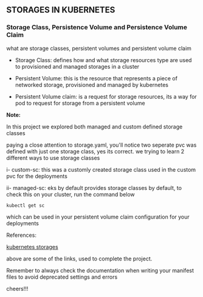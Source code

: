 ## STORAGES IN KUBERNETES
### Storage Class, Persistence Volume and Persistence Volume Claim
what are storage classes, persistent volumes and persistent volume claim

- Storage Class: defines how and what storage resources type are used to
  provisioned and managed storages in a cluster

- Persistent Volume: this is the resource that represents a piece of networked storage,   provisioned and managed by kubernetes

- Persistent Volume claim: is a request for storage resources, its a way for pod to request for storage from a persistent volume

**Note:**

In this project we explored both managed and custom defined storage classes

paying a close attention to storage.yaml, you'll notice two seperate pvc was defined with just one storage class, yes its correct. we trying to learn 2 different ways to use storage classes

i- custom-sc: this was a customly created storage class used in the custom pvc for the deployments

ii- managed-sc: eks by default provides storage classes by default, to check this on your cluster, run the command below

` kubectl get sc `

which can be used in your persistent volume claim configuration for your deployments


References:

[kubernetes storages](https://kubernetes.io/docs/concepts/storage/)

above are some of the links, used to complete the project.

Remember to always check the documentation when writing your manifest files to avoid deprecated settings and errors

cheers!!!